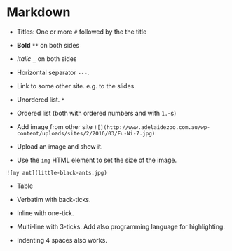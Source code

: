# Markdown

* Titles: One or more `#` followed by the the title
* **Bold** `**` on both sides
* _Italic_ `_` on both sides

* Horizontal separator `---`.

* Link to some other site. e.g. to the slides.

* Unordered list. `*`
* Ordered list (both with ordered numbers and with  `1.`-s)

* Add image from other site `![](http://www.adelaidezoo.com.au/wp-content/uploads/sites/2/2016/03/Fu-Ni-7.jpg)`
* Upload an image and show it.

* Use the `img` HTML element to set the size of the image.

```
![my ant](little-black-ants.jpg)
```

* Table

* Verbatim with back-ticks.
* Inline with one-tick.
* Multi-line with 3-ticks. Add also programming language for highlighting.
* Indenting 4 spaces also works.



